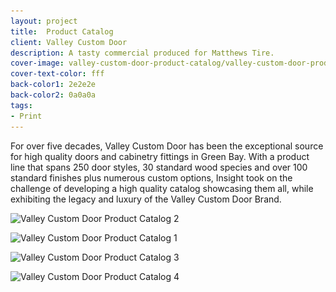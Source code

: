 ```yaml
---
layout: project
title:  Product Catalog
client: Valley Custom Door
description: A tasty commercial produced for Matthews Tire.
cover-image: valley-custom-door-product-catalog/valley-custom-door-product-catalog-1
cover-text-color: fff
back-color1: 2e2e2e
back-color2: 0a0a0a
tags:
- Print
---
```


For over five decades, Valley Custom Door has been the exceptional source for high quality doors and cabinetry fittings in Green Bay. With a product line that spans 250 door styles, 30 standard wood species and over 100 standard finishes plus numerous custom options, Insight took on the challenge of developing a high quality catalog showcasing them all, while exhibiting the legacy and luxury of the Valley Custom Door Brand.

<div class="images">

<img class="full fit" data-aos="fade-up" data-featherlight="/img/projects/valley-custom-door-product-catalog/valley-custom-door-product-catalog-2.jpg" src="/img/projects/valley-custom-door-product-catalog/valley-custom-door-product-catalog-2.jpg"
alt="Valley Custom Door Product Catalog 2"
srcset="
/img/projects/valley-custom-door-product-catalog/valley-custom-door-product-catalog-2-2400.jpg 2400w,
/img/projects/valley-custom-door-product-catalog/valley-custom-door-product-catalog-2-1800.jpg 1800w,
/img/projects/valley-custom-door-product-catalog/valley-custom-door-product-catalog-2-1200.jpg 1200w,
/img/projects/valley-custom-door-product-catalog/valley-custom-door-product-catalog-2-900.jpg 900w,
/img/projects/valley-custom-door-product-catalog/valley-custom-door-product-catalog-2-600.jpg 600w,
/img/projects/valley-custom-door-product-catalog/valley-custom-door-product-catalog-2-400.jpg 400w" />

<img class="third first fit" data-aos="fade-up"  data-featherlight="/img/projects/valley-custom-door-product-catalog/valley-custom-door-product-catalog-1.jpg" src="/img/projects/valley-custom-door-product-catalog/valley-custom-door-product-catalog-1.jpg"
alt="Valley Custom Door Product Catalog 1"
srcset="
/img/projects/valley-custom-door-product-catalog/valley-custom-door-product-catalog-1-2400.jpg 2400w,
/img/projects/valley-custom-door-product-catalog/valley-custom-door-product-catalog-1-1800.jpg 1800w,
/img/projects/valley-custom-door-product-catalog/valley-custom-door-product-catalog-1-1200.jpg 1200w,
/img/projects/valley-custom-door-product-catalog/valley-custom-door-product-catalog-1-900.jpg 900w,
/img/projects/valley-custom-door-product-catalog/valley-custom-door-product-catalog-1-600.jpg 600w,
/img/projects/valley-custom-door-product-catalog/valley-custom-door-product-catalog-1-400.jpg 400w" />

<img class="third fit" data-aos="fade-up" data-aos-delay="200" data-featherlight="/img/projects/valley-custom-door-product-catalog/valley-custom-door-product-catalog-3.jpg" src="/img/projects/valley-custom-door-product-catalog/valley-custom-door-product-catalog-3.jpg"
alt="Valley Custom Door Product Catalog 3"
srcset="
/img/projects/valley-custom-door-product-catalog/valley-custom-door-product-catalog-3-2400.jpg 2400w,
/img/projects/valley-custom-door-product-catalog/valley-custom-door-product-catalog-3-1800.jpg 1800w,
/img/projects/valley-custom-door-product-catalog/valley-custom-door-product-catalog-3-1200.jpg 1200w,
/img/projects/valley-custom-door-product-catalog/valley-custom-door-product-catalog-3-900.jpg 900w,
/img/projects/valley-custom-door-product-catalog/valley-custom-door-product-catalog-3-600.jpg 600w,
/img/projects/valley-custom-door-product-catalog/valley-custom-door-product-catalog-3-400.jpg 400w" />

<img class="third last fit" data-aos="fade-up" data-aos-delay="200" data-featherlight="/img/projects/valley-custom-door-product-catalog/valley-custom-door-product-catalog-4.jpg" src="/img/projects/valley-custom-door-product-catalog/valley-custom-door-product-catalog-4.jpg"
alt="Valley Custom Door Product Catalog 4"
srcset="
/img/projects/valley-custom-door-product-catalog/valley-custom-door-product-catalog-4-2400.jpg 2400w,
/img/projects/valley-custom-door-product-catalog/valley-custom-door-product-catalog-4-1800.jpg 1800w,
/img/projects/valley-custom-door-product-catalog/valley-custom-door-product-catalog-4-1200.jpg 1200w,
/img/projects/valley-custom-door-product-catalog/valley-custom-door-product-catalog-4-900.jpg 900w,
/img/projects/valley-custom-door-product-catalog/valley-custom-door-product-catalog-4-600.jpg 600w,
/img/projects/valley-custom-door-product-catalog/valley-custom-door-product-catalog-4-400.jpg 400w" />

</div>
